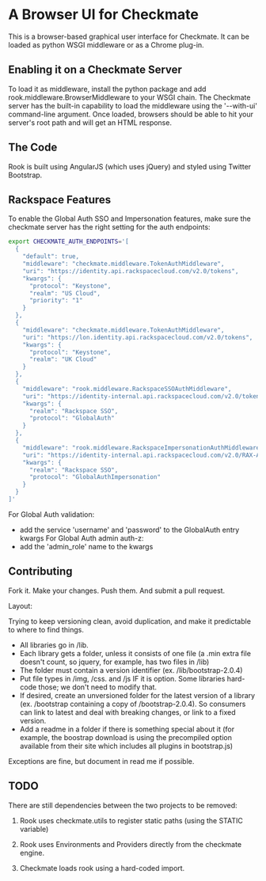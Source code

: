 A Browser UI for Checkmate
==========================

This is a browser-based graphical user interface for Checkmate. It can be loaded as python WSGI middleware or as a Chrome plug-in.


Enabling it on a Checkmate Server
---------------------------------
To load it as middleware, install the python package and add
rook.middleware.BrowserMiddleware to your WSGI chain. The Checkmate server has
the built-in capability to load the middleware using the '--with-ui'
command-line argument. Once loaded, browsers should be able to hit your
server's root path and will get an HTML response.


The Code
--------
Rook is built using AngularJS (which uses jQuery) and styled using Twitter
Bootstrap.


Rackspace Features
------------------

To enable the Global Auth SSO and Impersonation features, make sure the checkmate server has the right setting for the auth endpoints:

```bash
export CHECKMATE_AUTH_ENDPOINTS='[
  {
    "default": true,
    "middleware": "checkmate.middleware.TokenAuthMiddleware",
    "uri": "https://identity.api.rackspacecloud.com/v2.0/tokens",
    "kwargs": {
      "protocol": "Keystone",
      "realm": "US Cloud",
      "priority": "1"
    }
  },
  {
    "middleware": "checkmate.middleware.TokenAuthMiddleware",
    "uri": "https://lon.identity.api.rackspacecloud.com/v2.0/tokens",
    "kwargs": {
      "protocol": "Keystone",
      "realm": "UK Cloud"
    }
  },
  {
    "middleware": "rook.middleware.RackspaceSSOAuthMiddleware",
    "uri": "https://identity-internal.api.rackspacecloud.com/v2.0/tokens",
    "kwargs": {
      "realm": "Rackspace SSO",
      "protocol": "GlobalAuth"
    }
  },
  {
    "middleware": "rook.middleware.RackspaceImpersonationAuthMiddleware",
    "uri": "https://identity-internal.api.rackspacecloud.com/v2.0/RAX-AUTH/impersonation-tokens",
    "kwargs": {
      "realm": "Rackspace SSO",
      "protocol": "GlobalAuthImpersonation"
    }
  }
]'
```

For Global Auth validation:
- add the service 'username' and 'password' to the GlobalAuth entry kwargs
For Global Auth admin auth-z:
- add the 'admin_role' name to the kwargs


Contributing
------------
Fork it. Make your changes. Push them. And submit a pull request.

Layout:

Trying to keep versioning clean, avoid duplication, and make it predictable to
where to find things.

- All libraries go in /lib.
- Each library gets a folder, unless it consists of one file (a .min extra file
  doesn't count, so jquery, for example, has two files in /lib)
- The folder must contain a version identifier (ex. /lib/bootstrap-2.0.4)
- Put file types in /img, /css. and /js IF it is option. Some libraries
  hard-code those; we don't need to modify that.
- If desired, create an unversioned folder for the latest version of a library
  (ex. /bootstrap containing a copy of /bootstrap-2.0.4). So consumers can link
  to latest and deal with breaking changes, or link to a fixed version.
- Add a readme in a folder if there is something special about it (for example,
  the boostrap download is using the precompiled option available from their
  site which includes all plugins in bootstrap.js)

Exceptions are fine, but document in read me if possible.


TODO
----
There are still dependencies between the two projects to be removed:

1. Rook uses checkmate.utils to register static paths (using the STATIC variable)

2. Rook uses Environments and Providers directly from the checkmate engine.

3. Checkmate loads rook using a hard-coded import.
